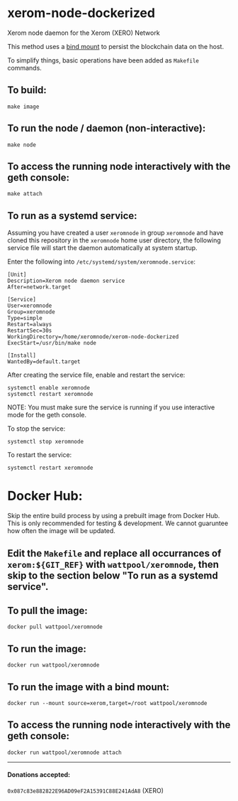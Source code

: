 # xerom-node-dockerized
Xerom node daemon for the Xerom (XERO) Network


This method uses a [bind mount](https://docs.docker.com/storage/bind-mounts) to persist the blockchain data on the host.

To simplify things, basic operations have been added as `Makefile` commands.


## To build:
```
make image
```

## To run the node / daemon (non-interactive):
```
make node
```

## To access the running node interactively with the geth console:
```
make attach
```

## To run as a systemd service:
Assuming you have created a user `xeromnode` in group `xeromnode` and have cloned this repository in the `xeromnode` home user directory,
the following service file will start the daemon automatically at system startup.

Enter the following into `/etc/systemd/system/xeromnode.service`:
```
[Unit]
Description=Xerom node daemon service
After=network.target

[Service]
User=xeromnode
Group=xeromnode
Type=simple
Restart=always
RestartSec=30s
WorkingDirectory=/home/xeromnode/xerom-node-dockerized
ExecStart=/usr/bin/make node

[Install]
WantedBy=default.target
```

After creating the service file, enable and restart the service:
```
systemctl enable xeromnode
systemctl restart xeromnode
```

NOTE: You must make sure the service is running if you use interactive mode for the geth console.

To stop the service:
```
systemctl stop xeromnode
```

To restart the service:
```
systemctl restart xeromnode
```


# Docker Hub:
Skip the entire build process by using a prebuilt image from Docker Hub.  This is only recommended for testing & development.  We cannot guaruntee how often the image will be updated.

## Edit the `Makefile` and replace all occurrances of `xerom:${GIT_REF}` with `wattpool/xeromnode`, then skip to the section below "To run as a systemd service".

## To pull the image:
```
docker pull wattpool/xeromnode
```

## To run the image:
```
docker run wattpool/xeromnode
```

## To run the image with a bind mount:
```
docker run --mount source=xerom,target=/root wattpool/xeromnode
```

## To access the running node interactively with the geth console:
```
docker run wattpool/xeromnode attach
```

<hr>

#### Donations accepted:
`0x087c83e882822E96AD09eF2A15391C88E241AdA8` (XERO)
